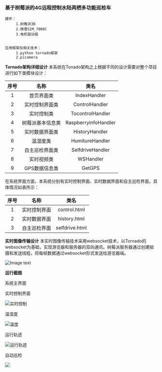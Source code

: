 ### 基于树莓派的4G远程控制水陆两栖多功能巡检车
    硬件：
         1.树莓派3B
         2.微雪SIM_7000C
         3.电机驱动板


    应用框架及相关技术：
         1.python tornado框架
         2.picamera

**Tornado架构详细设计**
	本系统在Tonado架构之上根据不同的设计需要对整个项目进行如下类模块设计：

序号 | 名称 |  类名 
:-:|:-:|:-:
1 | 首页界面类 | IndexHandler 
2 | 实时控制界面类 | ControlHandler 
3 | 实时控制类 | TocontrolHandler 
4 | 树莓派基本信息类 | RaspberryinfoHandler 
5 | 实时数据界面类 | HistoryHandler 
6 | 温湿度类 | HumitureHandler 
7 | 自主巡检界面类 | SelfdriveHandler 
8 | 实时视频类 | WSHandler 
9 | GPS数据信息类 | GetGPS 

在系统界面方面，本系统分别有实时控制界面、实时数据界面和自主巡检界面，具体情况如表所示：

| 序号 |     名称     |      类名      |
| :--: | :----------: | :------------: |
|  1   | 实时控制界面 |  control.html  |
|  2   | 实时数据界面 |  history.html  |
|  3   | 自主巡检界面 | selfdrive.html |

**实时图像传输设计**
	本实时图像传输技术采用websocket技术，以Tornado的websocket为基础，实现游览器和服务器的双向通讯。树莓派服务器通过创建拍摄和发送线程，将每帧数据通过websocket形式发送给游览器端。

![Image text](https://raw.githubusercontent.com/wang1051992187/raspberry_pi_car/master/imgs/image072.png)

**运行截图**

系统主界面



实时控制界面

![实时控制](<https://raw.githubusercontent.com/wang1051992187/raspberry_pi_car/master/imgs/image077.png>)

温湿度

![温度](<https://raw.githubusercontent.com/wang1051992187/raspberry_pi_car/master/imgs/image081.png>)



运行轨迹

![运行轨迹](<https://raw.githubusercontent.com/wang1051992187/raspberry_pi_car/master/imgs/image085.png>)

自动巡检

![](<https://raw.githubusercontent.com/wang1051992187/raspberry_pi_car/master/imgs/image087.png>)